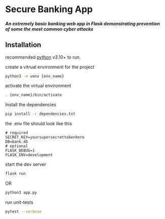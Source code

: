 # Secure Banking App
##### An extremely basic banking web app in Flask demonstrating prevention of some the most common cyber attacks

## Installation
recommended [python](https://www.python.org/) v3.10+ to run.

create a vitrual environment for the project
```sh
python3 -m venv {env_name}
```

activate the virtual environment
```sh
. {env_name}/bin/activate
```

Install the dependencies
```sh
pip install -r dependencies.txt
```

the .env file should look like this
```
# required
SECRET_KEY=yoursupersecrettokenhere
DB=bank.db
# optional
FLASK_DEBUG=1
FLASK_ENV=development
```

start the dev server
```sh
flask run
```
OR
```sh
python3 app.py
```

run unit-tests
```sh
pytest --verbose
```
